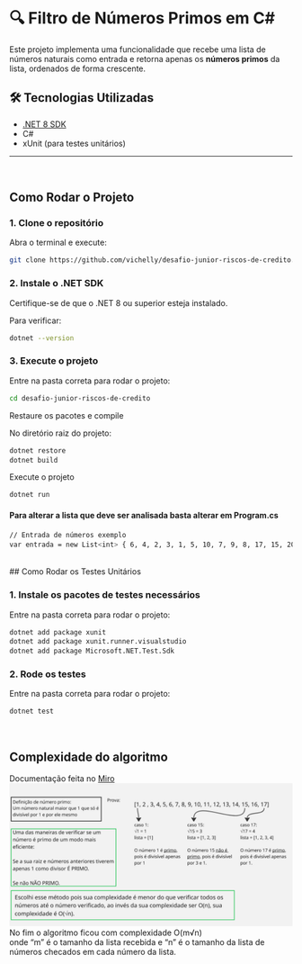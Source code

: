 # 🔍 Filtro de Números Primos em C#

Este projeto implementa uma funcionalidade que recebe uma lista de números naturais como entrada e retorna apenas os **números primos** da lista, ordenados de forma crescente.

## 🛠️ Tecnologias Utilizadas

- [.NET 8 SDK](https://dotnet.microsoft.com/)
- C#
- xUnit (para testes unitários)

---
<br/>

## Como Rodar o Projeto

### 1. Clone o repositório

Abra o terminal e execute:

```bash
git clone https://github.com/vichelly/desafio-junior-riscos-de-credito.git
```

### 2. Instale o .NET SDK

Certifique-se de que o .NET 8 ou superior esteja instalado.

Para verificar:

```bash
dotnet --version
```

### 3. Execute o projeto

Entre na pasta correta para rodar o projeto:
```bash
cd desafio-junior-riscos-de-credito
```
Restaure os pacotes e compile

No diretório raiz do projeto:

```bash
dotnet restore
dotnet build
```

Execute o projeto
```bash
dotnet run
```

#### Para alterar a lista que deve ser analisada basta alterar em Program.cs

```bash
// Entrada de números exemplo
var entrada = new List<int> { 6, 4, 2, 3, 1, 5, 10, 7, 9, 8, 17, 15, 20, 21, 0 };
```
<br/>
## Como Rodar os Testes Unitários

### 1. Instale os pacotes de testes necessários

Entre na pasta correta para rodar o projeto:
```bash
dotnet add package xunit
dotnet add package xunit.runner.visualstudio
dotnet add package Microsoft.NET.Test.Sdk
```

### 2. Rode os testes

Entre na pasta correta para rodar o projeto:
```bash
dotnet test
```
<br/>

## Complexidade do algoritmo

Documentação feita no [Miro](https://miro.com)
![Demonstração](./doc/Untitled.jpg)
<br/>
No fim o algoritmo ficou com complexidade O(m√n) <br/>
onde “m” é o tamanho da lista recebida e “n” é o tamanho da lista de números checados em cada número da lista.
